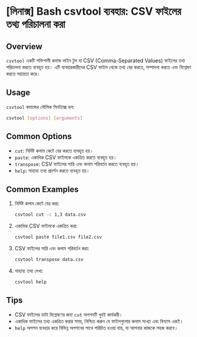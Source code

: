 # [লিনাক্স] Bash csvtool ব্যবহার: CSV ফাইলের তথ্য পরিচালনা করা

## Overview
`csvtool` একটি শক্তিশালী কমান্ড লাইন টুল যা CSV (Comma-Separated Values) ফাইলের তথ্য পরিচালনা করতে ব্যবহৃত হয়। এটি ব্যবহারকারীদের CSV ফাইল থেকে তথ্য বের করতে, সম্পাদনা করতে এবং বিশ্লেষণ করতে সহায়তা করে।

## Usage
`csvtool` কমান্ডের মৌলিক সিনট্যাক্স হল:

```bash
csvtool [options] [arguments]
```

## Common Options
- `cut`: নির্দিষ্ট কলাম কেটে বের করতে ব্যবহৃত হয়।
- `paste`: একাধিক CSV ফাইলকে একত্রিত করতে ব্যবহৃত হয়।
- `transpose`: CSV ফাইলের সারি এবং কলাম পরিবর্তন করতে ব্যবহৃত হয়।
- `help`: সাহায্য তথ্য প্রদর্শন করতে ব্যবহৃত হয়।

## Common Examples
1. নির্দিষ্ট কলাম কেটে বের করা:
   ```bash
   csvtool cut -c 1,3 data.csv
   ```

2. একাধিক CSV ফাইলকে একত্রিত করা:
   ```bash
   csvtool paste file1.csv file2.csv
   ```

3. CSV ফাইলের সারি এবং কলাম পরিবর্তন করা:
   ```bash
   csvtool transpose data.csv
   ```

4. সাহায্য তথ্য দেখা:
   ```bash
   csvtool help
   ```

## Tips
- CSV ফাইলের ডাটা বিশ্লেষণের জন্য `cut` অপশনটি খুবই কার্যকরী।
- একাধিক ফাইলের তথ্য একত্রিত করার সময়, নিশ্চিত করুন যে ফাইলগুলোর কলাম সংখ্যা এবং বিন্যাস একই।
- `help` অপশন ব্যবহার করে বিভিন্ন অপশনের সাথে পরিচিত হওয়া যায়, যা আপনার কাজকে সহজ করবে।